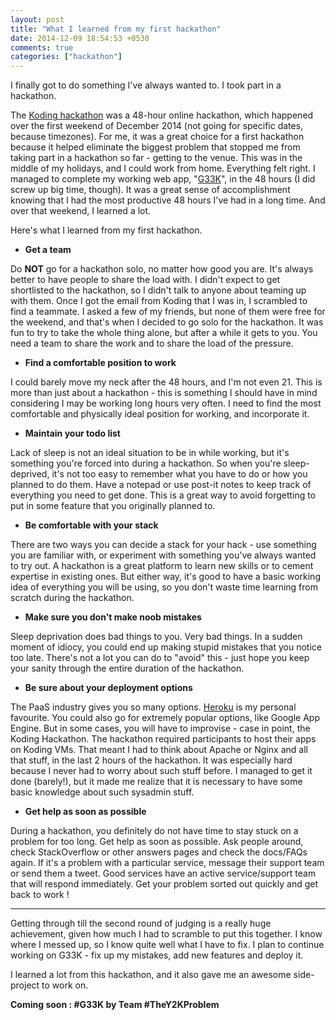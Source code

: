 ```yaml
---
layout: post
title: "What I learned from my first hackathon"
date: 2014-12-09 18:54:53 +0530
comments: true
categories: ["hackathon"]
---
```


I finally got to do something I've always wanted to. I took part in a hackathon.

The [Koding hackathon](http://koding.com/Hackathon) was a 48-hour online hackathon, which happened over the first weekend of December 2014 (not going for specific dates, because timezones). For me, it was a great choice for a first hackathon because it helped eliminate the biggest problem that stopped me from taking part in a hackathon so far - getting to the venue. This was in the middle of my holidays, and I could work from home. Everything felt right. I managed to complete my working web app, "[G33K](http://github.com/AlexMathew/g33k)", in the 48 hours (I did screw up big time, though). It was a great sense of accomplishment knowing that I had the most productive 48 hours I've had in a long time. And over that weekend, I learned a lot. 

Here's what I learned from my first hackathon.
<!--more-->

* **Get a team**

Do **NOT** go for a hackathon solo, no matter how good you are. It's always better to have people to share the load with. I didn't expect to get shortlisted to the hackathon, so I didn't talk to anyone about teaming up with them. Once I got the email from Koding that I was in, I scrambled to find a teammate. I asked a few of my friends, but none of them were free for the weekend, and that's when I decided to go solo for the hackathon. It was fun to try to take the whole thing alone, but after a while it gets to you. You need a team to share the work and to share the load of the pressure.

* **Find a comfortable position to work**

I could barely move my neck after the 48 hours, and I'm not even 21. This is more than just about a hackathon - this is something I should have in mind considering I may be working long hours very often. I need to find the most comfortable and physically ideal position for working, and incorporate it.

* **Maintain your todo list**

Lack of sleep is not an ideal situation to be in while working, but it's something you're forced into during a hackathon. So when you're sleep-deprived, it's not too easy to remember what you have to do or how you planned to do them. Have a notepad or use post-it notes to keep track of everything you need to get done. This is a great way to avoid forgetting to put in some feature that you originally planned to.

* **Be comfortable with your stack**

There are two ways you can decide a stack for your hack - use something you are familiar with, or experiment with something you've always wanted to try out. A hackathon is a great platform to learn new skills or to cement expertise in existing ones. But either way, it's good to have a basic working idea of everything you will be using, so you don't waste time learning from scratch during the hackathon.

* **Make sure you don't make noob mistakes**

Sleep deprivation does bad things to you. Very bad things. In a sudden moment of idiocy, you could end up making stupid mistakes that you notice too late. There's not a lot you can do to "avoid" this - just hope you keep your sanity through the entire duration of the hackathon. 

* **Be sure about your deployment options**

The PaaS industry gives you so many options. [Heroku](http://heroku.com) is my personal favourite. You could also go for extremely popular options, like Google App Engine. But in some cases, you will have to improvise - case in point, the Koding Hackathon. The hackathon required participants to host their apps on Koding VMs. That meant I had to think about Apache or Nginx and all that stuff, in the last 2 hours of the hackathon. It was especially hard because I never had to worry about such stuff before. I managed to get it done (barely!), but it made me realize that it is necessary to have some basic knowledge about such sysadmin stuff. 

* **Get help as soon as possible**

During a hackathon, you definitely do not have time to stay stuck on a problem for too long. Get help as soon as possible. Ask people around, check StackOverflow or other answers pages and check the docs/FAQs again. If it's a problem with a particular service, message their support team or send them a tweet. Good services have an active service/support team that will respond immediately. Get your problem sorted out quickly and get back to work !

<hr>

Getting through till the second round of judging is a really huge achievement, given how much I had to scramble to put this together. I know where I messed up, so I know quite well what I have to fix. I plan to continue working on G33K - fix up my mistakes, add new features and deploy it. 

I learned a lot from this hackathon, and it also gave me an awesome side-project to work on. 

**Coming soon : #G33K by Team #TheY2KProblem**